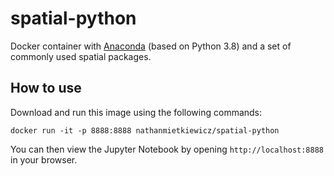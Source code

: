 # spatial-python

Docker container with [Anaconda](http://continuum.io/downloads) (based on Python 3.8) and a set of commonly used spatial packages.

## How to use

Download and run this image using the following commands:

```
docker run -it -p 8888:8888 nathanmietkiewicz/spatial-python
```

You can then view the Jupyter Notebook by opening `http://localhost:8888` in your browser.

